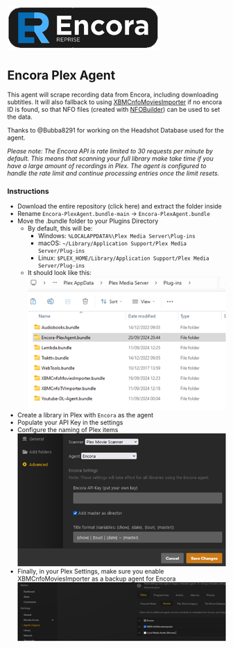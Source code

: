 ![Encora Reprise](Contents/Resources/icon-default.png)

# Encora Plex Agent

This agent will scrape recording data from Encora, including downloading subtitles.
It will also fallback to using [XBMCnfoMoviesImporter](https://github.com/Bubba8291/XBMCnfoMoviesImporter.bundle/archive/master.zip) if no encora ID is found, so that NFO files (created with [NFOBuilder](https://github.com/pekempy/NFOBuilder)) can be used to set the data.

Thanks to @Bubba8291 for working on the Headshot Database used for the agent.

_Please note: The Encora API is rate limited to 30 requests per minute by default. This means that scanning your full library make take time if you have a large amount of recordings in Plex.
The agent is configured to handle the rate limit and continue processing entries once the limit resets._

### Instructions

- Download the entire repository (click here) and extract the folder inside
- Rename `Encora-PlexAgent.bundle-main` -> `Encora-PlexAgent.bundle`
- Move the .bundle folder to your Plugins Directory
  - By default, this will be:
    - Windows: `%LOCALAPPDATA%\Plex Media Server\Plug-ins`
    - macOS: `~/Library/Application Support/Plex Media Server/Plug-ins`
    - Linux: `$PLEX_HOME/Library/Application Support/Plex Media Server/Plug-ins`
  - It should look like this:  
    ![Plugin Preview](src/plugins-folder.png)
- Create a library in Plex with `Encora` as the agent
- Populate your API Key in the settings
- Configure the naming of Plex items
  ![Plex Library](src/plex-library.png)
- Finally, in your Plex Settings, make sure you enable XBMCnfoMoviesImporter as a backup agent for Encora
  ![Agent Setting](src/plex-agent.png)
